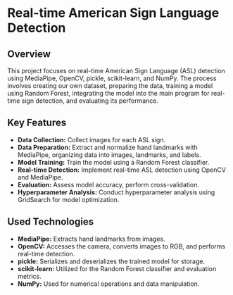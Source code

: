 # Real-time American Sign Language Detection

## Overview
This project focuses on real-time American Sign Language (ASL) detection using MediaPipe, OpenCV, pickle, scikit-learn, and NumPy. The process involves creating our own dataset, preparing the data, training a model using Random Forest, integrating the model into the main program for real-time sign detection, and evaluating its performance.

## Key Features
- **Data Collection:** Collect images for each ASL sign.
- **Data Preparation:** Extract and normalize hand landmarks with MediaPipe, organizing data into images, landmarks, and labels.
- **Model Training:** Train the model using a Random Forest classifier.
- **Real-time Detection:** Implement real-time ASL detection using OpenCV and MediaPipe.
- **Evaluation:** Assess model accuracy, perform cross-validation.
- **Hyperparameter Analysis:** Conduct hyperparameter analysis using GridSearch for model optimization.

## Used Technologies
- **MediaPipe:** Extracts hand landmarks from images.
- **OpenCV:** Accesses the camera, converts images to RGB, and performs real-time detection.
- **pickle:** Serializes and deserializes the trained model for storage.
- **scikit-learn:** Utilized for the Random Forest classifier and evaluation metrics.
- **NumPy:** Used for numerical operations and data manipulation.

